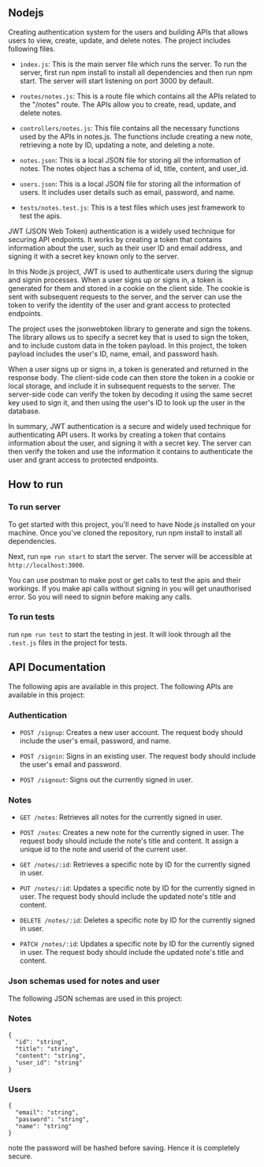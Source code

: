 ## Nodejs
Creating authentication system for the users and building APIs that allows users to view, create, update, and delete notes. 
The project includes following files.

- `index.js`: This is the main server file which runs the server. To run the server, first run npm install to install all dependencies and then run npm start. The server will start listening on port 3000 by default.

- `routes/notes.js`: This is a route file which contains all the APIs related to the "/notes" route. The APIs allow you to create, read, update, and delete notes.

- `controllers/notes.js`: This file contains all the necessary functions used by the APIs in notes.js. The functions include creating a new note, retrieving a note by ID, updating a note, and deleting a note.

- `notes.json`: This is a local JSON file for storing all the information of notes. The notes object has a schema of id, title, content, and user_id.

- `users.json`: This is a local JSON file for storing all the information of users. It includes user details such as email, password, and name.

- `tests/notes.test.js`: This is a test files which uses jest framework to test the apis.

JWT (JSON Web Token) authentication is a widely used technique for securing API endpoints. It works by creating a token that contains information about the user, such as their user ID and email address, and signing it with a secret key known only to the server.

In this Node.js project, JWT is used to authenticate users during the signup and signin processes. When a user signs up or signs in, a token is generated for them and stored in a cookie on the client side. The cookie is sent with subsequent requests to the server, and the server can use the token to verify the identity of the user and grant access to protected endpoints.

The project uses the jsonwebtoken library to generate and sign the tokens. The library allows us to specify a secret key that is used to sign the token, and to include custom data in the token payload. In this project, the token payload includes the user's ID, name, email, and password hash.

When a user signs up or signs in, a token is generated and returned in the response body. The client-side code can then store the token in a cookie or local storage, and include it in subsequent requests to the server. The server-side code can verify the token by decoding it using the same secret key used to sign it, and then using the user's ID to look up the user in the database.

In summary, JWT authentication is a secure and widely used technique for authenticating API users. It works by creating a token that contains information about the user, and signing it with a secret key. The server can then verify the token and use the information it contains to authenticate the user and grant access to protected endpoints.


## How to run

### To run server
To get started with this project, you'll need to have Node.js installed on your machine. Once you've cloned the repository, run npm install to install all dependencies.

Next, run `npm run start` to start the server. The server will be accessible at `http://localhost:3000`. 

You can use postman to make post or get calls to test the apis and their workings. If you make api calls without signing in you will get unauthorised error. So you will need to signin before making any calls.

### To run tests
run `npm run test` to start the testing in jest. It will look through all the `.test.js` files in the project for tests. 

## API Documentation
The following apis are available in this project.
The following APIs are available in this project:

### Authentication
- `POST /signup`: Creates a new user account. The request body should include the user's email, password, and name.

- `POST /signin`: Signs in an existing user. The request body should include the user's email and password.

- `POST /signout`: Signs out the currently signed in user.

### Notes
- `GET /notes`: Retrieves all notes for the currently signed in user.

- `POST /notes`: Creates a new note for the currently signed in user. The request body should include the note's title and content. It assign a unique id to the note and userid of the current user.

- `GET /notes/:id`: Retrieves a specific note by ID for the currently signed in user.

- `PUT /notes/:id`: Updates a specific note by ID for the currently signed in user. The request body should include the updated note's title and content.

- `DELETE /notes/:id`: Deletes a specific note by ID for the currently signed in user.

- `PATCH /notes/:id`: Updates a specific note by ID for the currently signed in user. The request body should include the updated note's title and content.


### Json schemas used for notes and user
The following JSON schemas are used in this project:

### Notes
```
{
  "id": "string",
  "title": "string",
  "content": "string",
  "user_id": "string"
}
```

### Users
```
{
  "email": "string",
  "password": "string", 
  "name": "string"
}
```
note the password will be hashed before saving. Hence it is completely secure.
